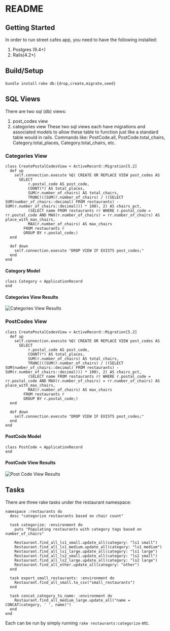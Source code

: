# README

## Getting Started

In order to run street cafes app, you need to have the following installed:
  1) Postgres (9.4+)
  2) Rails(4.2+)

## Build/Setup
``` bundle install ```
``` rake db:{drop,create,migrate,seed} ```

## SQL Views
There are two sql (db) views:
  1) post_codes view
  2) categories view
These two sql views each have migrations and associated models to allow these table to function just like a standard table would in rails. Commands like: PostCode.all, PostCode.total_chairs, Category.total_places, Category.total_chairs, etc.

### Categories View

```
class CreatePostalCodesView < ActiveRecord::Migration[5.2]
  def up
    self.connection.execute %Q( CREATE OR REPLACE VIEW post_codes AS
      SELECT
          r.postal_code AS post_code,
          COUNT(*) AS total_places,
          SUM(r.number_of_chairs) AS total_chairs,
          TRUNC(((SUM(r.number_of_chairs) / ((SELECT SUM(number_of_chairs::decimal) FROM restaurants) - SUM(r.number_of_chairs::decimal))) * 100), 2) AS chairs_pct,
          (SELECT name FROM restaurants rr WHERE r.postal_code = rr.postal_code AND MAX(r.number_of_chairs) = rr.number_of_chairs) AS place_with_max_chairs,
          MAX(r.number_of_chairs) AS max_chairs
        FROM restaurants r
        GROUP BY r.postal_code;)
  end

  def down
    self.connection.execute "DROP VIEW IF EXISTS post_codes;"
  end
end
```
#### Category Model
```
class Category < ApplicationRecord
end
```

#### Categories View Results
![Categories View Results](categories_view.jpg)

### PostCodes View
```
class CreatePostalCodesView < ActiveRecord::Migration[5.2]
  def up
    self.connection.execute %Q( CREATE OR REPLACE VIEW post_codes AS
      SELECT
          r.postal_code AS post_code,
          COUNT(*) AS total_places,
          SUM(r.number_of_chairs) AS total_chairs,
          TRUNC(((SUM(r.number_of_chairs) / ((SELECT SUM(number_of_chairs::decimal) FROM restaurants) - SUM(r.number_of_chairs::decimal))) * 100), 2) AS chairs_pct,
          (SELECT name FROM restaurants rr WHERE r.postal_code = rr.postal_code AND MAX(r.number_of_chairs) = rr.number_of_chairs) AS place_with_max_chairs,
          MAX(r.number_of_chairs) AS max_chairs
        FROM restaurants r
        GROUP BY r.postal_code;)
  end

  def down
    self.connection.execute "DROP VIEW IF EXISTS post_codes;"
  end
end

```
#### PostCode Model
```
class PostCode < ApplicationRecord
end
```

#### PostCode View Results
![Post Code View Results](/app/assets/images/post_codes_view.jpg)

## Tasks
There are three rake tasks under the restaurant namespace:
```
namespace :restaurants do
  desc "categorize restaurants based on chair count"

  task categorize: :environment do
    puts "Populating restaurants with category tags based on number_of_chairs"

    Restaurant.find_all_ls1_small.update_all(category: "ls1 small")
    Restaurant.find_all_ls1_medium.update_all(category: "ls1 medium")
    Restaurant.find_all_ls1_large.update_all(category: "ls1 large")
    Restaurant.find_all_ls2_small.update_all(category: "ls2 small")
    Restaurant.find_all_ls2_large.update_all(category: "ls2 large")
    Restaurant.find_all_other.update_all(category: "other")
  end

  task export_small_restaurants: :environment do
    Restaurant.find_all_small.to_csv("small_restaurants")
  end

  task concat_category_to_name: :environment do
    Restaurant.find_all_medium_large.update_all("name = CONCAT(category, ' ', name)")
  end
end
```

Each can be run by simply running `rake restaurants:categorize` etc.
